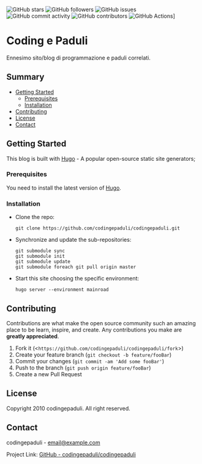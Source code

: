 ![GitHub stars](https://img.shields.io/github/stars/codingepaduli/codingepaduli?style=flat-square)
![GitHub followers](https://img.shields.io/github/followers/codingepaduli?label=Followers&style=flat-square)
![GitHub issues](https://img.shields.io/github/issues/codingepaduli/codingepaduli?style=flat-square)
![GitHub commit activity](https://img.shields.io/github/commit-activity/y/codingepaduli/codingepaduli?style=flat-square)
![GitHub contributors](https://img.shields.io/github/contributors/codingepaduli/codingepaduli?style=flat-square)
![GitHub Actions](https://github.com/codingepaduli/codingepaduli/workflows/Check%20Markdown/badge.svg)]

# Coding e Paduli

Ennesimo sito/blog di programmazione e paduli correlati.

## Summary

- [Getting Started](#getting-started)
  - [Prerequisites](#prerequisites)
  - [Installation](#installation)
- [Contributing](#contributing)
- [License](#license)
- [Contact](#contact)

## Getting Started

This blog is built with [Hugo](https://gohugo.io) - A popular open-source static site generators;

### Prerequisites

You need to install the latest version of [Hugo](https://gohugo.io/). 

### Installation

- Clone the repo:
  
  ```git
  git clone https://github.com/codingepaduli/codingepaduli.git
  ```
- Synchronize and update the sub-repositories:
  
  ```git
  git submodule sync
  git submodule init
  git submodule update
  git submodule foreach git pull origin master
  ```

- Start this site choosing the specific environment:
  
  ```git
  hugo server --environment mainroad
  ```

## Contributing

Contributions are what make the open source community such an amazing place to be learn, inspire, and create. Any contributions you make are **greatly appreciated**.

1. Fork it (<`https://github.com/codingepaduli/codingepaduli/fork`>)
2. Create your feature branch (`git checkout -b feature/fooBar`)
3. Commit your changes (`git commit -am 'Add some fooBar'`)
4. Push to the branch (`git push origin feature/fooBar`)
5. Create a new Pull Request

## License

Copyright 2010 codingepaduli. All right reserved.

## Contact

codingepaduli - email@example.com

Project Link: [GitHub - codingepaduli/codingepaduli](https://github.com/codingepaduli/codingepaduli)
